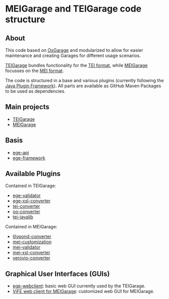 # MEIGarage and TEIGarage code structure

## About

This code based on [OxGarage](https://github.com/TEIC/oxgarage) and modularized to allow for easier maintenance and creating Garages for different usage scenarios.

[TEIGarage](https://github.com/TEIC/TEIGarage) bundles functionality for the [TEI format](https://tei-c.org/), while [MEIGarage](https://github.com/Edirom/MEIGarage) focusses on the [MEI format](https://music-encoding.org/).

The code is structured in a base and various plugins (currently following the [Java Plugin Framework](http://jpf.sourceforge.net/)). All parts are available as GitHub Maven Packages to be used as dependencies.

## Main projects

* [TEIGarage](https://github.com/TEIC/TEIGarage)
* [MEIGarage](https://github.com/Edirom/MEIGarage)

## Basis

* [ege-api](https://github.com/TEIC/ege-api)
* [ege-framework](https://github.com/TEIC/ege-framework)

## Available Plugins

Contained in TEIGarage:

* [ege-validator](https://github.com/TEIC/ege-validator)
* [ege-xsl-converter](https://github.com/TEIC/ege-xsl-converter)
* [tei-converter](https://github.com/TEIC/tei-converter)
* [oo-converter](https://github.com/TEIC/oo-converter)
* [tei-javalib](https://github.com/TEIC/tei-javalib)

Contained in MEIGarage:

* [lilypond-converter](https://github.com/Edirom/lilypond-converter)
* [mei-customization](https://github.com/Edirom/mei-customization)
* [mei-validator](https://github.com/Edirom/mei-validator)
* [mei-xsl-converter](https://github.com/Edirom/mei-xsl-converter)
* [verovio-converter](https://github.com/Edirom/verovio-converter)

## Graphical User Interfaces (GUIs)

* [ege-webclient](https://github.com/TEIC/ege-webclient): basic web GUI currently used by the TEIGarage. 
* [ViFE web client for MEIGarage](https://github.com/Edirom/vife-meigarage-webclient): customized web GUI for MEIGarage.

